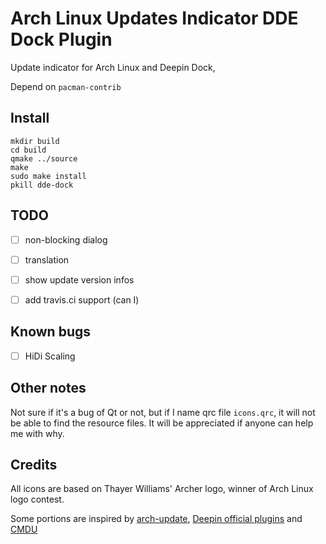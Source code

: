 Arch Linux Updates Indicator DDE Dock Plugin
===============
Update indicator for Arch Linux and Deepin Dock, 

Depend on `pacman-contrib`

Install
--------

```
mkdir build
cd build
qmake ../source
make
sudo make install
pkill dde-dock
```

TODO
-------
- [ ] non-blocking dialog
- [ ] translation 
- [ ] show update version infos
- [ ] add travis.ci support (can I)


Known bugs
-----
- [ ] HiDi Scaling

Other notes
-------
Not sure if it's a bug of Qt or not, but if I name qrc file `icons.qrc`, it will not be able to find the resource files. 
It will be appreciated if anyone can help me with why. 

Credits
----------
All icons are based on Thayer Williams' Archer logo, winner of Arch Linux logo contest.

Some portions are inspired by 
[arch-update](https://github.com/RaphaelRochet/arch-update), 
[Deepin official plugins](https://github.com/linuxdeepin/dde-dock/tree/master/plugins) 
and [CMDU](https://github.com/sonichy/CMDU_DDE_DOCK)
